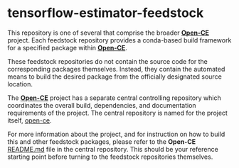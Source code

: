 # tensorflow-estimator-feedstock

This repository is one of several that comprise the broader [**Open-CE**](https://github.com/open-ce) project. Each feedstock repository provides a conda-based build framework for a specified package within [**Open-CE**](https://github.com/open-ce).

These feedstock repositories do not contain the source code for the corresponding packages themselves. Instead, they contain the automated means to build the desired package from the officially designated source location.

The [**Open-CE**](https://github.com/open-ce) project has a separate central controlling repository which coordinates the overall build, dependencies, and documentation requirements of the project. The central repository is named for the project itself, [open-ce](https://github.com/open-ce/open-ce).

For more information about the project, and for instruction on how to build this and other feedstock packages, please refer to the **Open-CE** [README.md](https://github.com/open-ce/open-ce/blob/main/README.md) file in the central repository. This should be your reference starting point before turning to the feedstock repositories themselves.
